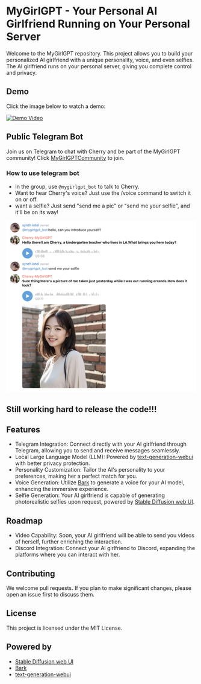 # MyGirlGPT - Your Personal AI Girlfriend Running on Your Personal Server

Welcome to the MyGirlGPT repository. This project allows you to build your personalized AI girlfriend with a unique personality, voice, and even selfies. The AI girlfriend runs on your personal server, giving you complete control and privacy.

## Demo
Click the image below to watch a demo:

[![Demo Video](http://img.youtube.com/vi/GlDwTl__UDs/0.jpg)](https://www.youtube.com/watch?v=GlDwTl__UDs "Demo Video")

## Public Telegram Bot
Join us on Telegram to chat with Cherry and be part of the MyGirlGPT community! Click [MyGirlGPTCommunity](https://t.me/MyGirlGPTCommunity) to join.

### How to use telegram bot
- In the group, use `@mygirlgpt_bot` to talk to Cherry. 
- Want to hear Cherry's voice? Just use the /voice command to switch it on or off.
- want a selfie? Just send  "send me a pic" or "send me your selfie", and it'll be on its way!

![chat example](imgs/chat.png)

## Still working hard to release the code!!!

## Features
* Telegram Integration: Connect directly with your AI girlfriend through Telegram, allowing you to send and receive messages seamlessly.
* Local Large Language Model (LLM): Powered by [text-generation-webui](https://github.com/oobabooga/text-generation-webui) with better privacy protection.
* Personality Customization: Tailor the AI's personality to your preferences, making her a perfect match for you.
* Voice Generation: Utilize [Bark](https://github.com/suno-ai/bark) to generate a voice for your AI model, enhancing the immersive experience.
* Selfie Generation: Your AI girlfriend is capable of generating photorealistic selfies upon request, powered by [Stable Diffusion web UI](https://github.com/AUTOMATIC1111/stable-diffusion-webui).

## Roadmap
* Video Capability: Soon, your AI girlfriend will be able to send you videos of herself, further enriching the interaction.
* Discord Integration: Connect your AI girlfriend to Discord, expanding the platforms where you can interact with her.

## Contributing
We welcome pull requests. If you plan to make significant changes, please open an issue first to discuss them.

## License
This project is licensed under the MIT License.

## Powered by
- [Stable Diffusion web UI](https://github.com/AUTOMATIC1111/stable-diffusion-webui)
- [Bark](https://github.com/suno-ai/bark)
- [text-generation-webui](https://github.com/oobabooga/text-generation-webui)